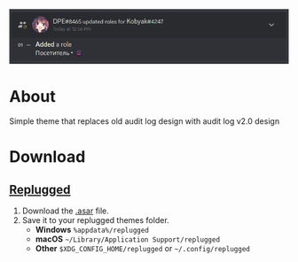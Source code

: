 <img src="./assets/preview.png">

# About

Simple theme that replaces old audit log design with audit log v2.0 design

# Download

## [Replugged](https://replugged.dev/)

1. Download the
   [.asar](https://github.com/EvanEnev/New-Audit-Log-Theme/releases/latest/download/dev.EvanEnev.NewAuditLog.asar)
   file.
2. Save it to your replugged themes folder.
   - **Windows** `%appdata%/replugged`
   - **macOS** `~/Library/Application Support/replugged`
   - **Other** `$XDG_CONFIG_HOME/replugged` or `~/.config/replugged`
